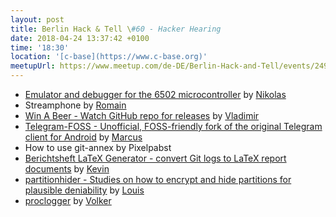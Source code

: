 ```yaml
---
layout: post
title: Berlin Hack & Tell \#60 - Hacker Hearing
date: 2018-04-24 13:37:42 +0100
time: '18:30'
location: '[c-base](https://www.c-base.org)'
meetupUrl: https://www.meetup.com/de-DE/Berlin-Hack-and-Tell/events/249871312/
---
```


* [Emulator and debugger for the 6502 microcontroller](https://github.com/rtens/6502) by [Nikolas](https://github.com/rtens)
* Streamphone by [Romain](https://github.com/rlods)
* [Win A Beer - Watch GitHub repo for releases](https://winabeer.com) by [Vladimir](https://vfeskov.com)
* [Telegram-FOSS - Unofficial, FOSS-friendly fork of the original Telegram client for Android](https://github.com/Telegram-FOSS-Team/Telegram-FOSS) by [Marcus](https://github.com/Bubu)
* How to use git-annex by Pixelpabst
* [Berichtsheft LaTeX Generator - convert Git logs to LaTeX report documents](https://github.com/KevinFrantz/berichtsheft-latex-generator) by [Kevin](https://github.com/KevinFrantz)
* [partitionhider - Studies on how to encrypt and hide partitions for plausible deniability](https://github.com/nolash/partitionhider) by [Louis](https://github.com/nolash)
* [proclogger](https://github.com/vog/proclogger) by [Volker](https://njh.eu)
